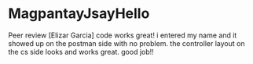 # MagpantayJsayHello

Peer review [Elizar Garcia] code works great! i entered my name and it showed up on the postman side with no problem. the controller layout on the cs side looks and works great. good job!!

